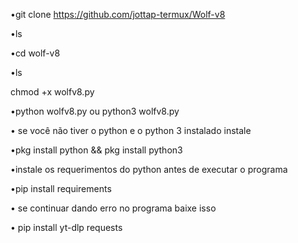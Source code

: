 •git clone https://github.com/jottap-termux/Wolf-v8

•ls

•cd wolf-v8

•ls

chmod +x wolfv8.py

•python wolfv8.py ou python3 wolfv8.py

• se você não tiver o python e o python 3 instalado instale

•pkg install python && pkg install python3

•instale os requerimentos do python antes de executar o programa 

•pip install requirements

• se continuar dando erro no programa baixe isso

• pip install yt-dlp requests
